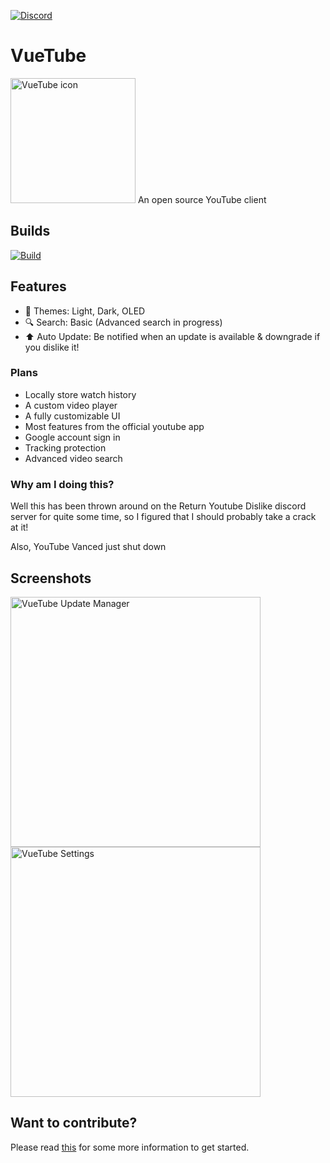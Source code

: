 [![Discord](https://img.shields.io/discord/946587366242533377?label=Discord&style=flat&logo=discord)](https://discord.gg/7P8KJrdd5W)
# VueTube
<img src="https://github.com/Frontesque/VueTube/raw/main/Icons/VueTube.jpg" alt="VueTube icon" width="200"/>
An open source YouTube client

## Builds
[![Build](https://github.com/Frontesque/VueTube/actions/workflows/ci.yml/badge.svg)](https://github.com/Frontesque/VueTube/actions/workflows/ci.yml)


<!-- ## Links -->

## Features
- 🎨 Themes: Light, Dark, OLED
- 🔍 Search: Basic (Advanced search in progress)
- ⬆️ Auto Update: Be notified when an update is available & downgrade if you dislike it!

### Plans
- Locally store watch history
- A custom video player
- A fully customizable UI
- Most features from the official youtube app
- Google account sign in
- Tracking protection
- Advanced video search

### Why am I doing this?
Well this has been thrown around on the Return Youtube Dislike discord server for quite some time, so I figured that I should probably take a crack at it!

Also, YouTube Vanced just shut down

## Screenshots
<img src="https://github.com/Frontesque/VueTube/raw/main/Icons/screenshots/update_manager.png" alt="VueTube Update Manager" width="400"/>

<img src="https://github.com/Frontesque/VueTube/raw/main/Icons/screenshots/settings.png" alt="VueTube Settings" width="400"/>

## Want to contribute?
Please read [this](contributing.md) for some more information to get started.
